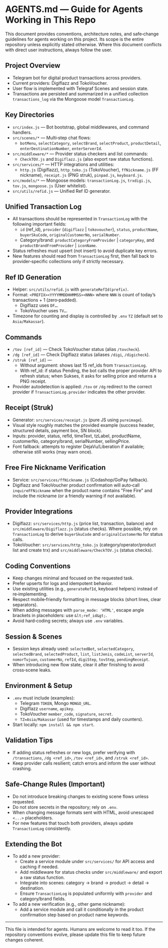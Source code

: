 # AGENTS.md — Guide for Agents Working in This Repo

This document provides conventions, architecture notes, and safe‑change guidelines for agents working on this project. Its scope is the entire repository unless explicitly stated otherwise. Where this document conflicts with direct user instructions, always follow the user.

## Project Overview
- Telegram bot for digital product transactions across providers.
- Current providers: Digiflazz and TokoVoucher.
- User flow is implemented with Telegraf Scenes and session state.
- Transactions are persisted and summarized in a unified collection `transactions_log` via the Mongoose model `TransactionLog`.

## Key Directories
- `src/index.js` — Bot bootstrap, global middlewares, and command handlers.
- `src/scenes/*` — Multi‑step chat flows:
  - `botMenu`, `selectCategory`, `selectBrand`, `selectProduct`, `productDetail`, `enterDestinationNumber`, `enterServerId`.
- `src/middleware/*` — Provider status checkers and list commands:
  - `CheckTOV.js` and `Digiflazz.js` (also export raw status functions).
- `src/services/*` — HTTP integrations and utilities:
  - `http.js` (Digiflazz), `http_toko.js` (TokoVoucher), `ffNickname.js` (FF nickname), `receipt.js` (PNG struk), `pinpad.js`, `keyboard.js`.
- `src/models/*` — Mongoose models: `transactionLog.js`, `trxdigi.js`, `tov.js`, `mongoose.js` (User whitelist).
- `src/utils/refid.js` — Unified Ref ID generator.

## Unified Transaction Log
- All transactions should be represented in `TransactionLog` with the following important fields:
  - `id` (ref_id), `provider` (`digiflazz` | `tokovoucher`), `status`, `productName`, `buyerSkuCode`, `originalCustomerNo`, `serialNumber`.
  - Category/brand: `productCategoryFromProvider` | `categoryKey`, and `productBrandFromProvider` | `iconName`.
- Status refreshes must upsert (not insert) to avoid duplicate key errors.
- New features should read from `TransactionLog` first, then fall back to provider‑specific collections only if strictly necessary.

## Ref ID Generation
- Helper: `src/utils/refid.js` with `generateRefId(prefix)`.
- Format: `<PREFIX><YYYYMMDDHHMMSS><NNN>` where `NNN` is count of today’s transactions + 1 (zero‑padded).
  - Digiflazz uses `DF…`.
  - TokoVoucher uses `TV…`.
- Timezone for counting and display is controlled by `.env` `TZ` (default set to `Asia/Makassar`).

## Commands
- `/tov [ref_id]` — Check TokoVoucher status (alias `/tovcheck`).
- `/dg [ref_id]` — Check Digiflazz status (aliases `/digi`, `/digicheck`).
- `/struk [ref_id]` —
  - Without argument: shows last 15 ref_ids from `TransactionLog`.
  - With ref_id: if status Pending, the bot calls the proper provider API to refresh status; when Sukses, it asks for selling price and returns a PNG receipt.
- Provider autodetection is applied: `/tov` or `/dg` redirect to the correct provider if `TransactionLog.provider` indicates the other provider.

## Receipt (Struk)
- Generator: `src/services/receipt.js` (pure JS using `pureimage`).
- Visual style roughly matches the provided example (success header, structured details, payment box, SN block).
- Inputs: provider, status, refId, timeText, tzLabel, productName, customerNo, category/brand, serialNumber, sellingPrice.
- Font fallback: attempts to register DejaVu/Liberation if available; otherwise still works (may warn once).

## Free Fire Nickname Verification
- Service: `src/services/ffNickname.js` (Codashop/GoPay fallback).
- Digiflazz and TokoVoucher product confirmation will auto‑call `inquireFFNickname` when the product name contains "Free Fire" and include the nickname (or a friendly warning if not available).

## Provider Integrations
- Digiflazz: `src/services/http.js` (price list, transaction, balance) and `src/middleware/Digiflazz.js` (status checks). Where possible, rely on `TransactionLog` to derive `buyerSkuCode` and `originalCustomerNo` for status calls.
- TokoVoucher: `src/services/http_toko.js` (category/operator/product list and create trx) and `src/middleware/CheckTOV.js` (status checks).

## Coding Conventions
- Keep changes minimal and focused on the requested task.
- Prefer upserts for logs and idempotent behavior.
- Use existing utilities (e.g., `generateRefId`, keyboard helpers) instead of re‑implementing.
- Respect mobile‑friendly formatting in message blocks (short lines, clear separators).
- When adding messages with `parse_mode: 'HTML'`, escape angle brackets in placeholders: use `&lt;ref_id&gt;`.
- Avoid hard‑coding secrets; always use `.env` variables.

## Session & Scenes
- Session keys already used: `selectedBot`, `selectedCategory`, `selectedBrand`, `selectedProduct`, `list`, `listJenis`, `codeList`, `serverId`, `nomorTujuan`, `customerNo`, `refId`, `digiStep`, `tovStep`, `pendingReceipt`.
- When introducing new flow state, clear it after finishing to avoid cross‑scene leaks.

## Environment & Setup
- `.env` must include (examples):
  - Telegram `TOKEN`, Mongo `MONGO_URL`.
  - Digiflazz `username`, `apikey`.
  - TokoVoucher `member_code`, `signature`, `secret`.
  - `TZ=Asia/Makassar` (used for timestamps and daily counters).
- Start locally: `npm install && npm start`.

## Validation Tips
- If adding status refreshes or new logs, prefer verifying with `/transactions`, `/dg <ref_id>`, `/tov <ref_id>`, and `/struk <ref_id>`.
- Keep provider calls resilient; catch errors and inform the user without crashing.

## Safe‑Change Rules (Important)
- Do not introduce breaking changes to existing scene flows unless requested.
- Do not store secrets in the repository; rely on `.env`.
- When changing message formats sent with HTML, avoid unescaped `<...>` placeholders.
- For new features that touch both providers, always update `TransactionLog` consistently.

## Extending the Bot
- To add a new provider:
  - Create a service module under `src/services/` for API access and caching if needed.
  - Add middleware for status checks under `src/middleware/` and export a raw status function.
  - Integrate into scenes: category → brand → product → detail → destination.
  - Ensure `TransactionLog` is populated uniformly with `provider` and category/brand fields.
- To add a new verification (e.g., other game nickname):
  - Add a service module and call it conditionally in the product confirmation step based on product name keywords.

---
This file is intended for agents. Humans are welcome to read it too. If the repository conventions evolve, please update this file to keep future changes coherent.

